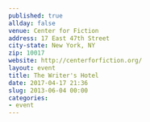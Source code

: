 ```yaml
---
published: true
allday: false
venue: Center for Fiction
address: 17 East 47th Street
city-state: New York, NY
zip: 10017
website: http://centerforfiction.org/
layout: event
title: The Writer's Hotel
date: 2017-04-17 21:36
slug: 2013-06-04 00:00
categories:
- event
---
```


